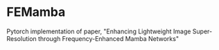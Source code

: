 # FEMamba
Pytorch implementation of  paper, "Enhancing Lightweight Image Super-Resolution through Frequency-Enhanced Mamba Networks"
